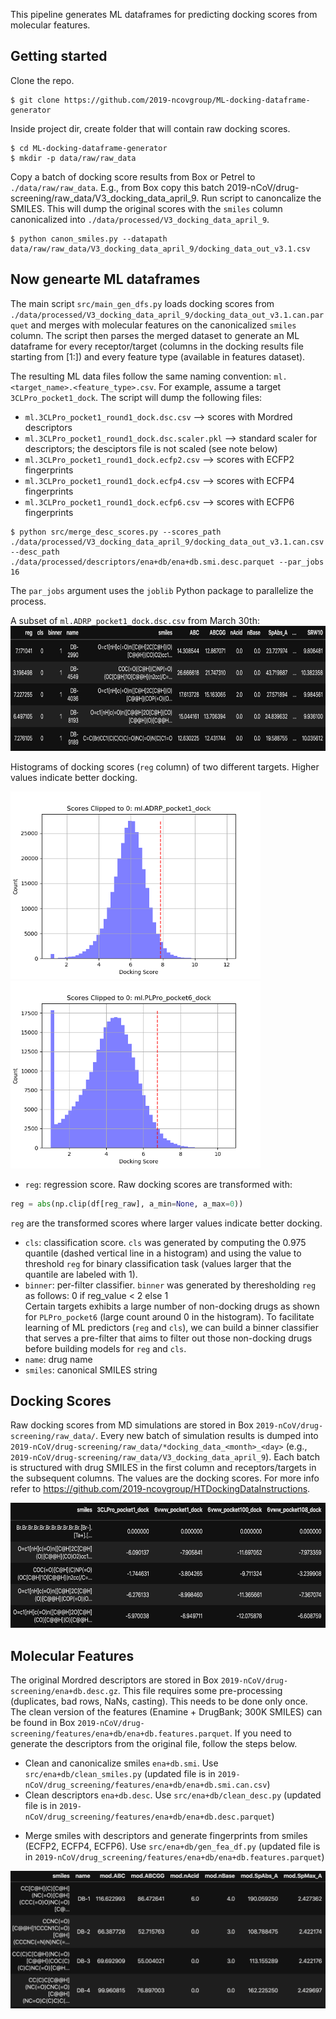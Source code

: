 This pipeline generates ML dataframes for predicting docking scores from molecular features.

## Getting started
Clone the repo.
```shell
$ git clone https://github.com/2019-ncovgroup/ML-docking-dataframe-generator
```

Inside project dir, create folder that will contain raw docking scores.
```shell
$ cd ML-docking-dataframe-generator
$ mkdir -p data/raw/raw_data
```

Copy a batch of docking score results from Box or Petrel to `./data/raw/raw_data`. E.g., from Box copy this batch 2019-nCoV/drug-screening/raw_data/V3_docking_data_april_9.
Run script to canoncalize the SMILES. This will dump the original scores with the `smiles` column canonicalized into `./data/processed/V3_docking_data_april_9`.
```shell
$ python canon_smiles.py --datapath data/raw/raw_data/V3_docking_data_april_9/docking_data_out_v3.1.csv
```

## Now genearte ML dataframes
The main script `src/main_gen_dfs.py` loads docking scores from `./data/processed/V3_docking_data_april_9/docking_data_out_v3.1.can.parquet` and merges with molecular features on the canonicalized `smiles` column. The script then parses the merged dataset to generate an ML dataframe for every receptor/target (columns in the docking results file starting from [1:]) and every feature type (available in features dataset).<br>

The resulting ML data files follow the same naming convention: `ml.<target_name>.<feature_type>.csv`.
For example, assume a target `3CLPro_pocket1_dock`. The script will dump the following files:
- `ml.3CLPro_pocket1_round1_dock.dsc.csv` --> scores with Mordred descriptors
- `ml.3CLPro_pocket1_round1_dock.dsc.scaler.pkl` --> standard scaler for descriptors; the desciptors file is not scaled (see note below)
- `ml.3CLPro_pocket1_round1_dock.ecfp2.csv` --> scores with ECFP2 fingerprints
- `ml.3CLPro_pocket1_round1_dock.ecfp4.csv` --> scores with ECFP4 fingerprints
- `ml.3CLPro_pocket1_round1_dock.ecfp6.csv` --> scores with ECFP6 fingerprints

```
$ python src/merge_desc_scores.py --scores_path ./data/processed/V3_docking_data_april_9/docking_data_out_v3.1.can.csv --desc_path ./data/processed/descriptors/ena+db/ena+db.smi.desc.parquet --par_jobs 16
```
The `par_jobs` argument uses the `joblib` Python package to parallelize the process.

A subset of `ml.ADRP_pocket1_dock.dsc.csv` from March 30th:
<img src="figs/ML-df-example.png" alt="drawing" height="200"/>

Histograms of docking scores (`reg` column) of two different targets. Higher values indicate better docking.

<img src="figs/dock.score.bin.ml.ADRP_pocket1_dock.png" alt="drawing" width="400"/> <img src="figs/dock.score.bin.ml.PLPro_pocket6_dock.png" alt="drawing" width="400"/>

- `reg`: regression score. Raw docking scores are transformed with:
```python
reg = abs(np.clip(df[reg_raw], a_min=None, a_max=0))
```
`reg` are the transformed scores where larger values indicate better docking.
- `cls`: classification score. `cls` was generated by computing the 0.975 quantile (dashed vertical line in a histogram) and using the value to threshold `reg` for binary classification task (values larger that the quantile are labeled with 1).
- `binner`: per-filter classifier. `binner` was generated by theresholding `reg` as follows: 0 if reg_value < 2 else 1 <br>
Certain targets exhibits a large number of non-docking drugs as shown for `PLPro_pocket6` (large count around 0 in the histogram). To facilitate learning of ML predictors (`reg` and `cls`), we can build a binner classifier that serves a pre-filter that aims to filter out those non-docking drugs before building models for `reg` and `cls`.
- `name`: drug name
- `smiles`: canonical SMILES string

## Docking Scores
Raw docking scores from MD simulations are stored in Box `2019-nCoV/drug-screening/raw_data/`. Every new batch of simulation results is dumped into `2019-nCoV/drug-screening/raw_data/*docking_data_<month>_<day>` (e.g., `2019-nCoV/drug-screening/raw_data/V3_docking_data_april_9`).
Each batch is structured with drug SMILES in the first column and receptors/targets in the subsequent columns. The values are the docking scores. For more info refer to https://github.com/2019-ncovgroup/HTDockingDataInstructions.

<img src="figs/docking-results-example.png" alt="drawing" height="200"/>

## Molecular Features
The original Mordred descriptors are stored in Box `2019-nCoV/drug-screening/ena+db.desc.gz`. This file requires some pre-processing (duplicates, bad rows, NaNs, casting). This needs to be done only once. The clean version of the features (Enamine + DrugBank; 300K SMILES) can be found in Box `2019-nCoV/drug-screening/features/ena+db/ena+db.features.parquet`. If you need to generate the descriptors from the original file, follow the steps below.

- Clean and canonicalize smiles `ena+db.smi`. Use `src/ena+db/clean_smiles.py` (updated file is in `2019-nCoV/drug_screening/features/ena+db/ena+db.smi.can.csv`)
- Clean descriptors `ena+db.desc`. Use `src/ena+db/clean_desc.py` (updated file is in `2019-nCoV/drug_screening/features/ena+db/ena+db.desc.parquet`)
<!-- - Merge smiles and descriptors using `src/ena+db/merge_smi_desc.py` (updated file is in `2019-nCoV/drug_screening/descriptors/ena+db/ena+db.smi.desc.parquet`)
 -->
- Merge smiles with descriptors and generate fingerprints from smiles (ECFP2, ECFP4, ECFP6). Use `src/ena+db/gen_fea_df.py` (updated file is in `2019-nCoV/drug_screening/features/ena+db/ena+db.features.parquet`)

<img src="figs/smi-desc-df.png" alt="drawing" height="220"/>
